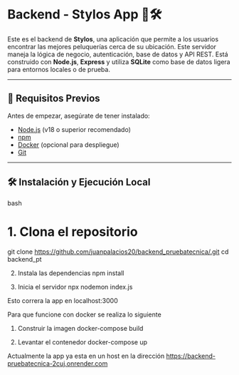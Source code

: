 # Backend - Stylos App 💈🛠️

Este es el backend de **Stylos**, una aplicación que permite a los usuarios encontrar las mejores peluquerías cerca de su ubicación. Este servidor maneja la lógica de negocio, autenticación, base de datos y API REST. Está construido con **Node.js**, **Express** y utiliza **SQLite** como base de datos ligera para entornos locales o de prueba.

---

## 🚀 Requisitos Previos

Antes de empezar, asegúrate de tener instalado:

- [Node.js](https://nodejs.org/) (v18 o superior recomendado)
- [npm](https://www.npmjs.com/)
- [Docker](https://www.docker.com/) (opcional para despliegue)
- [Git](https://git-scm.com/)

---

## 🛠️ Instalación y Ejecución Local

bash
# 1. Clona el repositorio
git clone https://github.com/juanpalacios20/backend_pruebatecnica/.git
cd backend_pt

2. Instala las dependencias
npm install

3. Inicia el servidor
npx nodemon index.js

Esto correra la app en localhost:3000

Para que funcione con docker se realiza lo siguiente
1. Construir la imagen
docker-compose build

2. Levantar el contenedor
docker-compose up

Actualmente la app ya esta en un host en la dirección https://backend-pruebatecnica-2cuj.onrender.com

